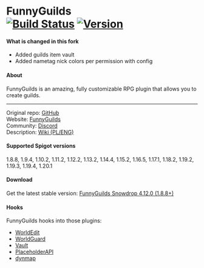 FunnyGuilds  
[![Build Status](https://github.com/FunnyGuilds/FunnyGuilds/actions/workflows/gradle.yml/badge.svg)](https://github.com/cmclient/FunnyGuilds-fork/actions/workflows/gradle.yml) [![Version](https://repo.panda-lang.org/api/badge/latest/releases/net/dzikoysk/funnyguilds/plugin?color=42c611&name=FunnyGuilds&prefix=v)](https://ci.insertt.dev/job/FunnyGuilds/job/master/)
===========

#### What is changed in this fork
- Added guilds item vault
- Added nametag nick colors per permission with config 

#### About
FunnyGuilds is an amazing, fully customizable RPG plugin that allows you to create guilds.

---
Original repo: <a href="https://github.com/FunnyGuilds/FunnyGuilds">GitHub</a>
<br>
Website: <a href="https://funnyguilds.dzikoysk.net">FunnyGuilds</a>
<br>
Community: <a href="https://discord.gg/CYvyq3u">Discord</a>
<br>
Description: <a href="https://github.com/FunnyGuilds/FunnyGuilds/wiki">Wiki (PL/ENG)</a>

#### Supported Spigot versions
1.8.8, 1.9.4, 1.10.2, 1.11.2, 1.12.2, 1.13.2, 1.14.4, 1.15.2, 1.16.5, 1.17.1, 1.18.2, 1.19.2, 1.19.3, 1.19.4, 1.20.1

#### Download
Get the latest stable version: [FunnyGuilds Snowdrop 4.12.0 (1.8.8+)](https://github.com/cmclient/FunnyGuilds-fork/releases) <br>

#### Hooks
FunnyGuilds hooks into those plugins:
- [WorldEdit](https://dev.bukkit.org/projects/worldedit)
- [WorldGuard](https://dev.bukkit.org/projects/worldguard)
- [Vault](https://dev.bukkit.org/projects/vault)
- [PlaceholderAPI](https://github.com/PlaceholderAPI/PlaceholderAPI/wiki/Placeholders#funnyguilds)
- [dynmap](https://github.com/webbukkit/dynmap)
